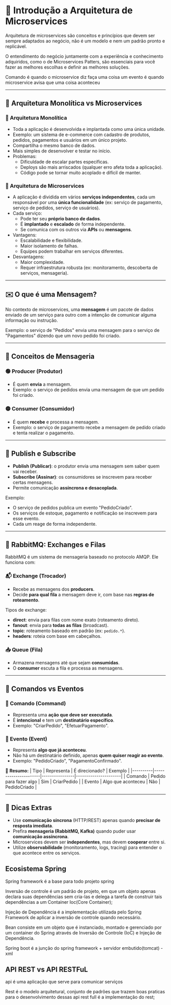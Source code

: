 # 📘 Introdução a Arquitetura de Microservices

Arquitetura de microservices são conceitos e princípios que devem ser sempre adaptados ao negócio, não é um modelo e nem um padrão pronto e replicável.

O entendimento do negócio juntamente com a experiência e conhecimento adquiridos, como o de Microservices Patters, são essenciais para você fazer as melhores escolhas e definir as melhores soluções.

Comando é quando o microservice diz faça uma coisa
um evento é quando microservice avisa que uma coisa aconteceu

---

## 🧱 Arquitetura Monolítica vs Microservices

### 🧱 Arquitetura Monolítica

- Toda a aplicação é desenvolvida e implantada como uma única unidade.
- Exemplo: um sistema de e-commerce com cadastro de produtos, pedidos, pagamentos e usuários em um único projeto.
- Compartilha o mesmo banco de dados.
- Mais simples de desenvolver e testar no início.
- Problemas:
  - Dificuldade de escalar partes específicas.
  - Deploys são mais arriscados (qualquer erro afeta toda a aplicação).
  - Código pode se tornar muito acoplado e difícil de manter.

### 🔗 Arquitetura de Microservices

- A aplicação é dividida em vários **serviços independentes**, cada um responsável por uma **única funcionalidade** (ex: serviço de pagamento, serviço de pedidos, serviço de usuários).
- Cada serviço:
  - Pode ter seu **próprio banco de dados**.
  - É **implantado** e **escalado** de forma independente.
  - Se comunica com os outros via **APIs** ou **mensagens**.
- Vantagens:
  - Escalabilidade e flexibilidade.
  - Maior isolamento de falhas.
  - Equipes podem trabalhar em serviços diferentes.
- Desvantagens:
  - Maior complexidade.
  - Requer infraestrutura robusta (ex: monitoramento, descoberta de serviços, mensageria).

---

## ✉️ O que é uma Mensagem?

No contexto de microservices, uma **mensagem** é um pacote de dados enviado de um serviço para outro com a intenção de comunicar alguma informação ou instrução.

Exemplo: o serviço de "Pedidos" envia uma mensagem para o serviço de "Pagamentos" dizendo que um novo pedido foi criado.

---

## 🔄 Conceitos de Mensageria

### 🟢 Producer (Produtor)

- É quem **envia** a mensagem.
- Exemplo: o serviço de pedidos envia uma mensagem de que um pedido foi criado.

### 🟡 Consumer (Consumidor)

- É quem **recebe** e processa a mensagem.
- Exemplo: o serviço de pagamento recebe a mensagem de pedido criado e tenta realizar o pagamento.

---

## 📢 Publish e Subscribe

- **Publish (Publicar)**: o produtor envia uma mensagem sem saber quem vai receber.
- **Subscribe (Assinar)**: os consumidores se inscrevem para receber certas mensagens.
- Permite comunicação **assíncrona e desacoplada**.

Exemplo:
- O serviço de pedidos publica um evento "PedidoCriado".
- Os serviços de estoque, pagamento e notificação se inscrevem para esse evento.
- Cada um reage de forma independente.

---

## 🐇 RabbitMQ: Exchanges e Filas

RabbitMQ é um sistema de mensageria baseado no protocolo AMQP. Ele funciona com:

### 📬 Exchange (Trocador)

- Recebe as mensagens dos **producers**.
- Decide **para qual fila** a mensagem deve ir, com base nas **regras de roteamento**.

Tipos de exchange:
- **direct**: envia para filas com nome exato (roteamento direto).
- **fanout**: envia para **todas as filas** (broadcast).
- **topic**: roteamento baseado em padrão (ex: `pedido.*`).
- **headers**: roteia com base em cabeçalhos.

### 📥 Queue (Fila)

- Armazena mensagens até que sejam **consumidas**.
- O **consumer** escuta a fila e processa as mensagens.

---

## 🧭 Comandos vs Eventos

### 📘 Comando (Command)

- Representa uma **ação que deve ser executada**.
- É **intencional** e tem um **destinatário específico**.
- Exemplo: "CriarPedido", "EfetuarPagamento".

### 📗 Evento (Event)

- Representa **algo que já aconteceu**.
- Não há um destinatário definido, apenas **quem quiser reagir ao evento**.
- Exemplo: "PedidoCriado", "PagamentoConfirmado".

📌 **Resumo:**
| Tipo     | Representa           | É direcionado? | Exemplo              |
|----------|----------------------|----------------|----------------------|
| Comando  | Pedido para fazer algo | Sim            | CriarPedido          |
| Evento   | Algo que aconteceu     | Não            | PedidoCriado         |

---

## 🧠 Dicas Extras

- Use **comunicação síncrona** (HTTP/REST) apenas quando **precisar de resposta imediata**.
- Prefira **mensageria (RabbitMQ, Kafka)** quando puder usar **comunicação assíncrona**.
- Microservices devem ser **independentes**, mas devem **cooperar** entre si.
- Utilize **observabilidade** (monitoramento, logs, tracing) para entender o que acontece entre os serviços.

## Ecosistema Spring

Spring framework é a base para todo projeto spring

Inversão de controle é um padrão de projeto, em que um objeto apenas declara suas dependências sem cria-las e delega a tarefa de construir tais dependências a um Container Ioc(Core Container);

Injeção de Dependência é a implementação utilizada pelo Spring Framework de aplicar a inversão de controle quando necessário.

Bean consiste em um objeto que é instanciado, montado e gerenciado por um container do Spring através de Inversão de Controle (IoC) e Injeção de Dependência.

Spring boot é a junção do spring framework + servidor embutido(tomcat) - xml

## API REST vs API RESTFuL

api é uma aplicação que serve para comunicar serviços

Rest é o modelo arquitetural, conjunto de padrões que trazem boas praticas para o desenvolvimento dessas api
rest full é a implementação do rest;